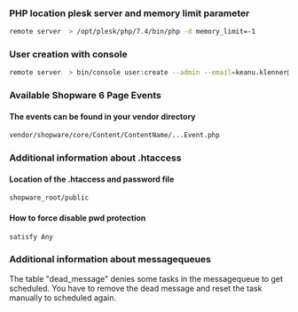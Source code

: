 ### PHP location plesk server and memory limit parameter
```bash
remote server  > /opt/plesk/php/7.4/bin/php -d memory_limit=-1
```
### User creation with console
```bash
remote server  > bin/console user:create --admin --email=keanu.klenner@connectiv.de --firstName="keanu" --lastName="klenner" --password=connectiv --no-interaction keanuklenner
```
### Available Shopware 6 Page Events
#### The events can be found in your vendor directory
```bash
vendor/shopware/core/Content/ContentName/...Event.php
```
### Additional information about .htaccess
#### Location of the .htaccess and password file
```bash 
shopware_root/public
```
#### How to force disable pwd protection
```bash
satisfy Any
```
### Additional information about messagequeues
The table "dead_message" denies some tasks in the messagequeue to get scheduled. You have to remove the dead message and reset the task manually to scheduled again.
